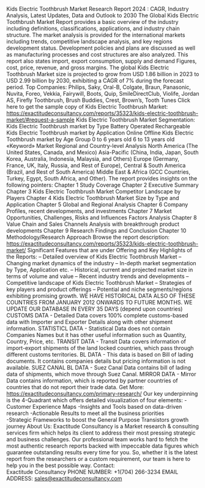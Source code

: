 Kids Electric Toothbrush Market Research Report 2024 : CAGR, Industry Analysis, Latest Updates, Data and Outlook to 2030
The Global Kids Electric Toothbrush Market Report provides a basic overview of the industry including definitions, classifications, applications, and industry chain structure. The market analysis is provided for the international markets including trends, competitive landscape analysis, and key regions development status. Development policies and plans are discussed as well as manufacturing processes and cost structures are also analyzed. This report also states import, export consumption, supply and demand Figures, cost, price, revenue, and gross margins.
The global Kids Electric Toothbrush Market size is projected to grow from USD 1.86 billion in 2023 to USD 2.99 billion by 2030, exhibiting a CAGR of 7% during the forecast period.
Top Companies: Philips, Saky, Oral-B, Colgate, Braun, Panasonic, Nuvita, Foreo, Vekkia, Fairywill, Boots, Quip, SmileDirectClub, Violife, Jordan AS, Firefly Toothbrush, Brush Buddies, Crest, Brown’s, Tooth Tunes
Click here to get the sample copy of Kids Electric Toothbrush Market:
https://exactitudeconsultancy.com/reports/35323/kids-electric-toothbrush-market/#request-a-sample
Kids Electric Toothbrush Market Segmentation:
Kids Electric Toothbrush market by Type
Battery Operated
Rechargeable
Kids Electric Toothbrush market by Application
Online
Offline
Kids Electric Toothbrush market by Age Group
0 to 6 years old
6 to 13 years old
«Keyword» Market Regional and Country-level Analysis
North America (The United States, Canada, and Mexico)
Asia-Pacific (China, India, Japan, South Korea, Australia, Indonesia, Malaysia, and Others)
Europe (Germany, France, UK, Italy, Russia, and Rest of Europe), Central & South America (Brazil, and Rest of South America)
Middle East & Africa (GCC Countries, Turkey, Egypt, South Africa, and Other).
The report provides insights on the following pointers:
Chapter 1 Study Coverage
Chapter 2 Executive Summary
Chapter 3 Kids Electric Toothbrush Market Competitor Landscape by Players
Chapter 4 Kids Electric Toothbrush Market Size by Type and Application
Chapter 5 Global and Regional Analysis
Chapter 6 Company Profiles, recent developments, and investments
Chapter 7 Market Opportunities, Challenges, Risks and Influences Factors Analysis
Chapter 8 Value Chain and Sales Channels Analysis with breakthrough product developments
Chapter 9 Research Findings and Conclusion
Chapter 10 Methodology/Research Approach
Browse the report description:
https://exactitudeconsultancy.com/reports/35323/kids-electric-toothbrush-market/
Significant Features that are under Offering and Key Highlights of the Reports:
– Detailed overview of Kids Electric Toothbrush Market
– Changing market dynamics of the industry
– In-depth market segmentation by Type, Application etc.
– Historical, current and projected market size in terms of volume and value
– Recent industry trends and developments
– Competitive landscape of Kids Electric Toothbrush Market
– Strategies of key players and product offerings
– Potential and niche segments/regions exhibiting promising growth.
WE HAVE HISTORICAL DATA ALSO OF THESE COUNTRIES FROM JANUARY 2012 ONWARDS TO FUTURE MONTHS. WE UPDATE OUR DATABASE IN EVERY 35 DAYS (depend upon countries)
CUSTOMS DATA - Detailed Data covers 100% complete customs-based data with Importer and Exporter Details along with other shipment information.
STATISTICL DATA - Statistical Data does not contain Companies Names but it has other useful information such as Quantity, Country, Price, etc.
TRANSIT DATA - Transit Data covers information of import-export shipments of the land locked countries, which pass through different customs territories.
BL DATA - This data is based on Bill of lading documents. It contains companies details but pricing information is not available.
SUEZ CANAL BL DATA - Suez Canal Data contains bill of lading data of shipments, which move through Suez Canal.
MIRROR DATA - Mirror Data contains information, which is reported by partner countries of countries that do not report their trade data.
Get More: https://exactitudeconsultancy.com/primary-research/
Our key underpinning is the 4-Quadrant which offers detailed visualization of four elements:
-Customer Experience Maps 
-Insights and Tools based on data-driven research
-Actionable Results to meet all the business priorities                                       
-Strategic Frameworks to boost the General Purpose Transistors growth journey
About Us:
Exactitude Consultancy is a Market research & consulting services firm which helps its client to address their most pressing strategic and business challenges. Our professional team works hard to fetch the most authentic research reports backed with impeccable data figures which guarantee outstanding results every time for you. So, whether it is the latest report from the researchers or a custom requirement, our team is here to help you in the best possible way.
Contact:  
Exactitude Consultancy
PHONE NUMBER: +1(704) 266-3234
EMAIL ADDRESS: sales@exactitudeconsultancy.com
